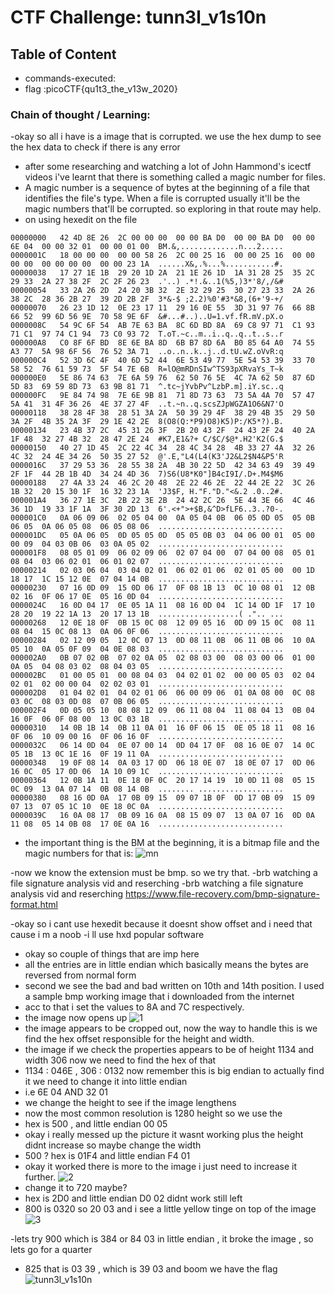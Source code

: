 # CTF Challenge: tunn3l_v1s10n

## Table of Content

- commands-executed:  
- flag :picoCTF{qu1t3_the_v13w_2020}


### Chain of thought / Learning:
-okay so all i have is a image that is corrupted. we use the hex dump to see the hex data to check if there is any error
- after some researching and watching a lot of John Hammond's icectf videos i've learnt that there is something called a magic number for files.
- A magic number is a sequence of bytes at the beginning of a file that identifies the file's type. When a file is corrupted usually it'll be the magic numbers that'll be corrupted. so exploring in that route may help.
- on using hexedit on the file
```
00000000   42 4D 8E 26  2C 00 00 00  00 00 BA D0  00 00 BA D0  00 00 6E 04  00 00 32 01  00 00 01 00  BM.&,.............n...2.....
0000001C   18 00 00 00  00 00 58 26  2C 00 25 16  00 00 25 16  00 00 00 00  00 00 00 00  00 00 23 1A  ......X&,.%...%...........#.
00000038   17 27 1E 1B  29 20 1D 2A  21 1E 26 1D  1A 31 28 25  35 2C 29 33  2A 27 38 2F  2C 2F 26 23  .'..) .*!.&..1(%5,)3*'8/,/&#
00000054   33 2A 26 2D  24 20 3B 32  2E 32 29 25  30 27 23 33  2A 26 38 2C  28 36 2B 27  39 2D 2B 2F  3*&-$ ;2.2)%0'#3*&8,(6+'9-+/
00000070   26 23 1D 12  0E 23 17 11  29 16 0E 55  3D 31 97 76  66 8B 66 52  99 6D 56 9E  70 58 9E 6F  &#...#..)..U=1.vf.fR.mV.pX.o
0000008C   54 9C 6F 54  AB 7E 63 BA  8C 6D BD 8A  69 C8 97 71  C1 93 71 C1  97 74 C1 94  73 C0 93 72  T.oT.~c..m..i..q..q..t..s..r
000000A8   C0 8F 6F BD  8E 6E BA 8D  6B B7 8D 6A  B0 85 64 A0  74 55 A3 77  5A 98 6F 56  76 52 3A 71  ..o..n..k..j..d.tU.wZ.oVvR:q
000000C4   52 3D 6C 4F  40 6D 52 44  6E 53 49 77  5E 54 53 39  33 70 58 52  76 61 59 73  5F 54 7E 6B  R=lO@mRDnSIw^TS93pXRvaYs_T~k
000000E0   5E 86 74 63  7E 6A 59 76  62 50 76 5E  4C 7A 62 50  87 6D 5D 83  69 59 8D 73  63 9B 81 71  ^.tc~jYvbPv^LzbP.m].iY.sc..q
000000FC   9E 84 74 98  7E 6E 9B 81  71 8D 73 63  73 5A 4A 70  57 47 5A 41  31 4F 36 26  4E 37 27 4F  ..t.~n..q.scsZJpWGZA1O6&N7'O
00000118   38 28 4F 38  28 51 3A 2A  50 39 29 4F  38 29 4B 35  29 50 3A 2F  4B 35 2A 3F  29 1E 42 2E  8(O8(Q:*P9)O8)K5)P:/K5*?).B.
00000134   23 4B 37 2C  45 31 26 3F  2B 20 43 2F  24 43 2F 24  40 2A 1F 48  32 27 4B 32  28 47 2E 24  #K7,E1&?+ C/$C/$@*.H2'K2(G.$
00000150   40 27 1D 45  2C 22 4C 34  28 4C 34 28  4B 33 27 4A  32 26 4C 32  24 4E 34 26  50 35 27 52  @'.E,"L4(L4(K3'J2&L2$N4&P5'R
0000016C   37 29 53 36  28 55 38 2A  4B 30 22 5D  42 34 63 49  39 49 2F 1F  44 2B 1B 4D  34 24 4D 36  7)S6(U8*K0"]B4cI9I/.D+.M4$M6
00000188   27 4A 33 24  46 2C 20 48  2E 22 46 2E  22 44 2E 22  3C 26 1B 32  20 15 30 1F  16 32 23 1A  'J3$F, H."F."D."<&.2 .0..2#.
000001A4   36 27 1E 3C  2B 22 3E 2B  24 42 2C 26  5E 44 3E 66  4C 46 36 1D  19 33 1F 1A  3F 30 2D 13  6'.<+">+$B,&^D>fLF6..3..?0-.
000001C0   0A 06 09 06  02 05 04 00  0A 05 04 0B  06 05 0D 05  05 0B 06 05  0A 06 05 08  06 05 08 06  ............................
000001DC   05 0A 06 05  0D 05 05 0D  05 05 0B 03  04 06 00 01  05 00 00 09  04 03 0B 06  03 0A 05 02  ............................
000001F8   08 05 01 09  06 02 09 06  02 07 04 00  07 04 00 08  05 01 08 04  03 06 02 01  06 01 02 07  ............................
00000214   02 03 06 04  03 04 02 01  06 02 01 06  02 01 05 00  00 1D 18 17  1C 15 12 0E  07 04 14 0B  ............................
00000230   07 16 0D 09  15 0D 06 17  0F 08 1B 13  0C 10 08 01  12 0B 02 16  0F 06 17 0E  05 16 0D 04  ............................
0000024C   16 0D 04 17  0E 05 1A 11  08 16 0D 04  1C 14 0D 1F  17 10 28 20  19 22 1A 13  20 17 13 1B  ..................( .".. ...
00000268   12 0E 18 0F  0B 15 0C 08  12 09 05 16  0D 09 15 0C  08 11 08 04  15 0C 08 13  0A 06 0F 06  ............................
00000284   02 12 09 05  12 0C 07 13  0D 08 11 0B  06 11 0B 06  10 0A 05 10  0A 05 0F 09  04 0E 08 03  ............................
000002A0   0B 07 02 0B  07 02 0A 05  02 08 03 00  08 03 00 06  01 00 0A 05  04 08 03 02  08 04 03 05  ............................
000002BC   01 00 05 01  00 08 04 03  04 02 01 02  00 00 05 03  02 04 02 01  02 00 00 04  02 02 03 01  ............................
000002D8   01 04 02 01  04 02 01 06  06 00 09 06  01 0A 08 00  0C 08 03 0C  08 03 0D 08  07 0B 06 05  ............................
000002F4   0D 05 05 10  08 08 12 09  06 11 08 04  11 08 04 13  0B 04 16 0F  06 0F 08 00  13 0C 03 1B  ............................
00000310   14 0B 1B 14  0B 11 0A 01  16 0F 06 15  0E 05 18 11  08 16 0F 06  10 09 00 16  0F 06 16 0F  ............................
0000032C   06 14 0D 04  0E 07 00 14  0D 04 17 0F  08 16 0E 07  14 0C 05 1B  13 0C 1E 16  0F 19 11 0A  ............................
00000348   19 0F 08 14  0A 03 17 0D  06 18 0E 07  18 0E 07 17  0D 06 16 0C  05 17 0D 06  1A 10 09 1C  ............................
00000364   12 0B 1A 11  0E 18 0F 0C  20 17 14 19  10 0D 11 08  05 15 0C 09  13 0A 07 14  0B 08 14 0B  ........ ...................
00000380   08 16 0D 0A  17 0B 09 15  09 07 1B 0F  0D 17 0B 09  15 09 07 13  07 05 1C 10  0E 18 0C 0A  ............................
0000039C   16 0A 08 17  0B 09 16 0A  08 15 09 07  13 0A 07 16  0D 0A 11 08  05 14 0B 08  17 0E 0A 16  ............................

```
- the important thing is the BM at the beginning, it is a bitmap file and the magic numbers for that is:
![mn](https://github.com/user-attachments/assets/26c14e20-4b98-4d27-a708-75edde9f0258)

-now we know the extension must be bmp. so we try that. 
-brb watching a file signature analysis vid and reserching 
-brb watching a file signature analysis vid and reserching 
https://www.file-recovery.com/bmp-signature-format.html

-okay so i cant use hexedit because it doesnt show offset and i need that cause i m a noob
-i ll use hxd popular software
- okay so couple of things that are imp here
- all the entries are in little endian which basically means the bytes are reversed from normal form
- second we see the bad and bad written on 10th and 14th position. I used a sample bmp working image that i downloaded from the internet
- acc to that i set the values to 8A and 7C respectively.
- the image now opens up
![1](https://github.com/user-attachments/assets/b1582d78-84b3-4f78-8318-92b54c2799f7)
- the image appears to be cropped out, now the way to handle this is we find the hex offset responsible for the height and width.
- the image if we check the properties appears to be of height 1134 and width 306 now we need to find the hex of that
- 1134 : 046E , 306 : 0132 now remember this is big endian to actually find it we need to change it into little endian
- i.e 6E 04 AND 32 01
- we change the height to see if the image lengthens
- now the most common resolution is 1280 height so we use the
- hex is 500 , and little endian 00 05
- okay i really messed up the picture it wasnt working plus the height didnt increase so maybe change the width
- 500 ? hex is 01F4 and little endian F4 01
- okay it worked there is more to the image i just need to increase it further.
![2](https://github.com/user-attachments/assets/34f5f4f5-ae21-4f60-a118-33c96cff70bf)
- change it to 720 maybe?
- hex is 2D0 and little endian D0 02 didnt work still left
- 800 is 0320 so 20 03 and i see a little yellow tinge on top of the image
![3](https://github.com/user-attachments/assets/fa089a19-464b-476f-8587-d215291015d9)

-lets try 900 which is 384 or 84 03 in little endian , it broke the image , so lets go for a quarter 
- 825 that is 03 39 , which is 39 03 and boom we have the flag
![tunn3l_v1s10n](https://github.com/user-attachments/assets/57f73e44-9fc5-4e9a-be5d-9edebb73343e)

